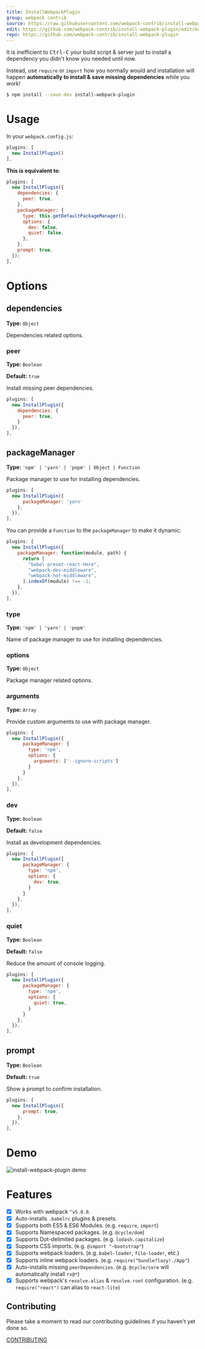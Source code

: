 ```yaml
---
title: InstallWebpackPlugin
group: webpack contrib
source: https://raw.githubusercontent.com/webpack-contrib/install-webpack-plugin/master/README.md
edit: https://github.com/webpack-contrib/install-webpack-plugin/edit/master/README.md
repo: https://github.com/webpack-contrib/install-webpack-plugin
---
```



It is inefficient to <kbd>Ctrl-C</kbd> your
build script & server just to install
a dependency you didn't know you needed until now.

Instead, use `require` or `import` how you normally would and installation
will happen **automatically to install & save missing dependencies** while you work!



```bash
$ npm install --save-dev install-webpack-plugin
```

# Usage

In your `webpack.config.js`:

```js
plugins: [
  new InstallPlugin()
],
```

**This is equivalent to**:

```js
plugins: [
  new InstallPlugin({
    dependencies: {
      peer: true,
    },
    packageManager: {
      type: this.getDefaultPackageManager(),
      options: {
        dev: false,
        quiet: false,
      },
    },
    prompt: true,
  });
],
```

# Options

## dependencies

**Type:** `Object`

Dependencies related options.

### peer

**Type:** `Boolean`

**Default:** `true`

Install missing peer dependencies.

```js
plugins: [
  new InstallPlugin({
    dependencies: {
      peer: true,
    }
  }),
],
```

## packageManager

**Type:** `'npm' | 'yarn' | 'pnpm' | Object | Function`

Package manager to use for installing dependencies.

```js
plugins: [
  new InstallPlugin({
      packageManager: 'yarn'
    },
  }),
],
```

You can provide a `Function` to the `packageManager` to make it dynamic:

```js
plugins: [
  new InstallPlugin({
    packageManager: function(module, path) {
      return [
        "babel-preset-react-hmre",
        "webpack-dev-middleware",
        "webpack-hot-middleware",
      ].indexOf(module) !== -1;
    },
  }),
],
```

### type

**Type:** `'npm' | 'yarn' | 'pnpm'`

Name of package manager to use for installing dependencies.

### options

**Type:** `Object`

Package manager related options.

### arguments

**Type:** `Array`

Provide custom arguments to use with package manager.

```js
plugins: [
  new InstallPlugin({
      packageManager: {
        type: 'npm',
        options: {
          arguments: ['--ignore-scripts']
        }
      }
    },
  }),
],
```

### dev

**Type:** `Boolean`

**Default:** `false`

Install as development dependencies.

```js
plugins: [
  new InstallPlugin({
      packageManager: {
        type: 'npm',
        options: {
          dev: true,
        }
      }
    },
  }),
],
```

### quiet

**Type:** `Boolean`

**Default:** `false`

Reduce the amount of console logging.

```js
plugins: [
  new InstallPlugin({
      packageManager: {
        type: 'npm',
        options: {
          quiet: true,
        }
      }
    },
  }),
],
```

## prompt

**Type:** `Boolean`

**Default:** `true`

Show a prompt to confirm installation.

```js
plugins: [
  new InstallPlugin({
      prompt: true,
    },
  }),
],
```

# Demo

![install-webpack-plugin demo](https://cloud.githubusercontent.com/assets/15182/12540538/6a4e8f1a-c2d0-11e5-97ee-4ddaf6892645.gif)

# Features

- [x] Works with webpack `^v5.0.0`.
- [x] Auto-installs `.babelrc` plugins & presets.
- [x] Supports both ES5 & ES6 Modules.
      (e.g. `require`, `import`)
- [x] Supports Namespaced packages.
      (e.g. `@cycle/dom`)
- [x] Supports Dot-delimited packages.
      (e.g. `lodash.capitalize`)
- [x] Supports CSS imports.
      (e.g. `@import "~bootstrap"`)
- [x] Supports webpack loaders.
      (e.g. `babel-loader`, `file-loader`, etc.)
- [x] Supports inline webpack loaders.
      (e.g. `require("bundle?lazy!./App"`)
- [x] Auto-installs missing `peerDependencies`.
      (e.g. `@cycle/core` will automatically install `rx@*`)
- [x] Supports webpack's `resolve.alias` & `resolve.root` configuration.
      (e.g. `require("react")` can alias to `react-lite`)

## Contributing

Please take a moment to read our contributing guidelines if you haven't yet done so.

[CONTRIBUTING](https://github.com/webpack-contrib/install-webpack-plugin/blob/master/.github/CONTRIBUTING.md)

[npm]: https://img.shields.io/npm/v/install-webpack-plugin.svg
[npm-url]: https://npmjs.com/package/install-webpack-plugin
[deps]: https://david-dm.org/webpack-contrib/install-webpack-plugin.svg
[deps-url]: https://david-dm.org/webpack-contrib/install-webpack-plugin
[chat]: https://img.shields.io/badge/gitter-webpack%2Fwebpack-brightgreen.svg
[chat-url]: https://gitter.im/webpack/webpack
[test]: https://travis-ci.org/webpack-contrib/install-webpack-plugin.svg?branch=master
[test-url]: https://travis-ci.org/webpack-contrib/install-webpack-plugin
[cover]: https://codecov.io/gh/webpack-contrib/install-webpack-plugin/branch/master/graph/badge.svg
[cover-url]: https://codecov.io/gh/webpack-contrib/install-webpack-plugin
